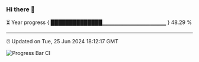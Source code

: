 ### Hi there 👋

⏳ Year progress { ██████████████▁▁▁▁▁▁▁▁▁▁▁▁▁▁▁▁ } 48.29 %

---

⏰ Updated on Tue, 25 Jun 2024 18:12:17 GMT

![Progress Bar CI](https://github.com/Shyam-Makwana/GitHub-Actions-Demo/workflows/Progress%20Bar%20CI/badge.svg)
